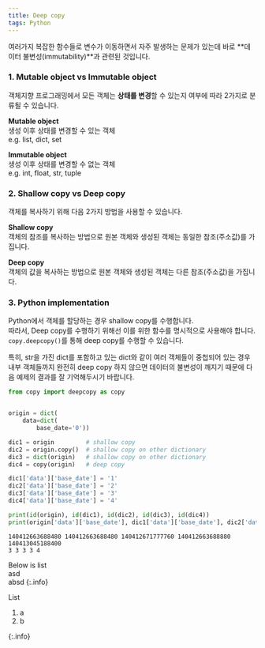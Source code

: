 ```yaml
---
title: Deep copy
tags: Python
---
```


<!--more-->

여러가지 복잡한 함수들로 변수가 이동하면서 자주 발생하는 문제가 있는데 바로 **데이터 불변성(immutability)**과 관련된 것입니다.

### 1. Mutable object vs Immutable object
객체지향 프로그래밍에서 모든 객체는 **상태를 변경**할 수 있는지 여부에 따라 2가지로 분류될 수 있습니다.

**Mutable object**  
생성 이후 상태를 변경할 수 있는 객체  
e.g. list, dict, set

**Immutable object**  
생성 이후 상태를 변경할 수 없는 객체  
e.g. int, float, str, tuple


### 2. Shallow copy vs Deep copy
객체를 복사하기 위해 다음 2가지 방법을 사용할 수 있습니다.

**Shallow copy**  
객체의 참조를 복사하는 방법으로 원본 객체와 생성된 객체는 동일한 참조(주소값)를 가집니다.  

**Deep copy**  
객체의 값을 복사하는 방법으로 원본 객체와 생성된 객체는 다른 참조(주소값)을 가집니다.


### 3. Python implementation
Python에서 객체를 할당하는 경우 shallow copy를 수행합니다.  
따라서, Deep copy를 수행하기 위해선 이를 위한 함수를 명시적으로 사용해야 합니다.  
`copy.deepcopy()`를 통해 deep copy를 수행할 수 있습니다.

특히, str을 가진 dict를 포함하고 있는 dict와 같이 여러 객체들이 중첩되어 있는 경우 내부 객체들까지 완전히 deep copy 하지 않으면 데이터의 불변성이 깨지기 때문에 다음 예제의 결과를 잘 기억해두시기 바랍니다.


```py
from copy import deepcopy as copy


origin = dict(
    data=dict(
        base_date='0'))

dic1 = origin         # shallow copy
dic2 = origin.copy()  # shallow copy on other dictionary
dic3 = dict(origin)   # shallow copy on other dictionary
dic4 = copy(origin)   # deep copy

dic1['data']['base_date'] = '1'
dic2['data']['base_date'] = '2'
dic3['data']['base_date'] = '3'
dic4['data']['base_date'] = '4'

print(id(origin), id(dic1), id(dic2), id(dic3), id(dic4))
print(origin['data']['base_date'], dic1['data']['base_date'], dic2['data']['base_date'], dic3['data']['base_date'], dic4['data']['base_date'])
```

```
140412663688480 140412663688480 140412671777760 140412663688880 140413045188400
3 3 3 3 4
```


Below is list <br> asd <br> absd
{:.info}


List <br> <ol> <li> a </li> <li> b </li> </ol>
{:.info}